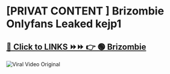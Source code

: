 
 # [PRIVAT CONTENT ] Brizombie Onlyfans Leaked kejp1

## <h2><a href="https://clipsfans.com/Brizombie&ref=git">🔗 Click to LINKS ⏩⏩ 👉 🟢 Brizombie </a></h2>

<a href="https://clipsfans.com/Brizombie&ref=git" rel="nofollow" data-target="animated-image.originalLink"><img src="https://i.ibb.co.com/xMMVF88/686577567.gif" alt="Viral Video Original" style="max-width: 100%; display: inline-block;" data-target="animated-image.originalImage"></a>

